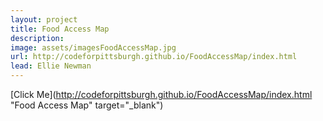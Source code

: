 ```yaml
---
layout: project
title: Food Access Map
description: 
image: assets/imagesFoodAccessMap.jpg
url: http://codeforpittsburgh.github.io/FoodAccessMap/index.html
lead: Ellie Newman
---
```

[Click Me](http://codeforpittsburgh.github.io/FoodAccessMap/index.html "Food Access Map" target="_blank")
